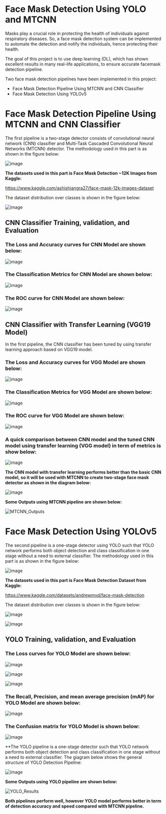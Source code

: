 # Face Mask Detection Using YOLO and MTCNN


Masks play a crucial role in protecting the health of individuals against respiratory diseases. So, a face mask detection system can be implemented to automate the detection and notify the individuals, hence protecting their health. 

The goal of this project is to use deep learning (DL), which has shown excellent results in many real-life applications, to ensure accurate facemask detection pipeline. 

Two face mask detection pipelines have been implemented in this project:
 - Face Mask Detection Pipeline Using MTCNN and CNN Classifier
 - Face Mask Detection Using YOLOv5

# Face Mask Detection Pipeline Using MTCNN and CNN Classifier

The first pipeline is a two-stage detector consists of convolutional neural network (CNN) classifier and Multi-Task Cascaded Convolutional Neural Networks (MTCNN) detector. The methodology used in this part is as shown in the figure below:

![image](https://user-images.githubusercontent.com/89004966/163080746-57a20ec9-081e-4a96-8686-0b193f50f2ba.png)

**The datasets used in this part is Face Mask Detection ~12K Images from Kaggle:**

https://www.kaggle.com/ashishjangra27/face-mask-12k-images-dataset

The dataset distribution over classes is shown in the figure below:

![image](https://user-images.githubusercontent.com/89004966/163081325-b879dafc-8737-4405-b56f-e61051641c47.png)

## CNN Classifier Training, validation, and Evaluation

### The Loss and Accuracy curves for CNN Model are shown below:

![image](https://user-images.githubusercontent.com/89004966/163081474-22a218e0-80b1-4dad-a4c0-0c6bb8652c3e.png)

### The Classification Metrics for CNN Model are shown below:

![image](https://user-images.githubusercontent.com/89004966/163081707-02613987-aea2-4d2e-b006-05c54d19674d.png)

### The ROC curve for CNN Model are shown below:

![image](https://user-images.githubusercontent.com/89004966/163081849-1ea7d061-a536-4ee9-84d1-1a4e73954110.png)

## CNN Classifier with Transfer Learning (VGG19 Model)

In the first pipeline, the CNN classifier has been tuned by using transfer learning approach based on VGG19 model.

### The Loss and Accuracy curves for VGG Model are shown below:

![image](https://user-images.githubusercontent.com/89004966/163082181-0a3d4597-c416-4c0e-9cf6-4bd277bcdccc.png)

### The Classification Metrics for VGG Model are shown below:

![image](https://user-images.githubusercontent.com/89004966/163082225-20c58720-2d0e-4a84-9ddf-3b513f164f5a.png)

### The ROC curve for VGG Model are shown below:

![image](https://user-images.githubusercontent.com/89004966/163082254-8474711c-a029-47c9-96e0-db6469c021c5.png)

### A quick comparison between CNN model and the tuned CNN model using transfer learning (VGG model) in term of metrics is show below:

![image](https://user-images.githubusercontent.com/89004966/163082651-67a0df7a-c6f3-45c3-9d39-99ead89fecf9.png)


**The CNN model with transfer learning performs better than the basic CNN model, so it will be used with MTCNN to create two-stage face mask detector as shown in the diagram below:**

![image](https://user-images.githubusercontent.com/89004966/163082487-9f050744-10ee-47a4-95fc-7f371a109cdd.png)

**Some Outputs using MTCNN pipeline are shown below:**

![MTCNN_Outputs](https://user-images.githubusercontent.com/89004966/163082747-0a6b864e-43c9-4c58-b04a-74734677dabf.gif)

# Face Mask Detection Using YOLOv5

The second pipeline is a one-stage detector using YOLO such that YOLO network performs both object detection and class classification in one stage without a need to external classifier. The methodology used in this part is as shown in the figure below:

![image](https://user-images.githubusercontent.com/89004966/163080890-491646b8-b1cc-479f-a5e0-2afcb374471a.png)


**The datasets used in this part is Face Mask Detection Dataset from Kaggle:**

https://www.kaggle.com/datasets/andrewmvd/face-mask-detection

The dataset distribution over classes is shown in the figure below:

![image](https://user-images.githubusercontent.com/89004966/163083608-efa84497-eee4-49ae-b8d2-06e414f3ea05.png)


![image](https://user-images.githubusercontent.com/89004966/163083636-5ffa8228-cb07-465d-97c0-97b43366c979.png)


## YOLO Training, validation, and Evaluation

### The Loss curves for YOLO Model are shown below:

![image](https://user-images.githubusercontent.com/89004966/163084177-3eb30913-28b3-4cae-bea8-b15547d6c24b.png)

![image](https://user-images.githubusercontent.com/89004966/163084270-518948a0-ad3b-4f9f-9013-969e629a7734.png)

![image](https://user-images.githubusercontent.com/89004966/163084406-967f6e8d-4b82-4b35-b4ee-b647f8528404.png)


### The Recall, Precision, and mean average precision (mAP) for YOLO Model are shown below:

![image](https://user-images.githubusercontent.com/89004966/163084533-69ad37e7-053f-46fd-9184-d80eae1111e0.png)

### The Confusion matrix for YOLO Model is shown below:

![image](https://user-images.githubusercontent.com/89004966/163084608-ec7cf312-072e-4dad-a694-279b15755b6b.png)

**The YOLO pipeline is a one-stage detector such that YOLO network performs both object detection and class classification in one stage without a need to external classifier. The giagram below shows the general structure of YOLO Detection Pipeline:

![image](https://user-images.githubusercontent.com/89004966/163084672-1b676a99-b196-4997-b84e-6c7be443ee32.png)

**Some Outputs using YOLO pipeline are shown below:**

![YOLO_Results](https://user-images.githubusercontent.com/89004966/163084972-d8e40e0b-6152-4a83-a7da-dfad3117463c.gif)


**Both pipelines perform well, however YOLO model performs better in term of detection accuracy and speed compared with MTCNN pipeline.**



